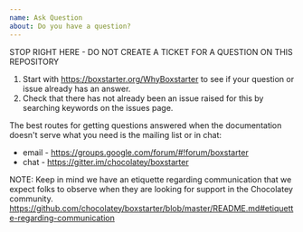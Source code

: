 ```yaml
---
name: Ask Question
about: Do you have a question?
---
```


STOP RIGHT HERE - DO NOT CREATE A TICKET FOR A QUESTION ON THIS REPOSITORY

1. Start with https://boxstarter.org/WhyBoxstarter to see if your question or issue already has an answer.
1. Check that there has not already been an issue raised for this by searching keywords on the issues page.

The best routes for getting questions answered when the documentation doesn't serve what you need is the mailing list or in chat:
- email - https://groups.google.com/forum/#!forum/boxstarter
- chat - https://gitter.im/chocolatey/boxstarter

NOTE: Keep in mind we have an etiquette regarding communication that we expect folks to observe when they are looking for support in the Chocolatey community. https://github.com/chocolatey/boxstarter/blob/master/README.md#etiquette-regarding-communication